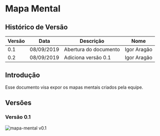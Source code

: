 # Mapa Mental

## Histórico de Versão

|Versão|Data|Descrição|Nome|
|---|---|---|---|
|0.1|08/09/2019|Abertura do documento|Igor Aragão|
|0.2|08/09/2019|Adiciona versão 0.1|Igor Aragão|

## Introdução

Esse documento visa expor os mapas mentais criados pela equipe.

## Versões

### Versão 0.1

![mapa-mental v0.1](https://imgur.com/hRi9Lot.png)  
